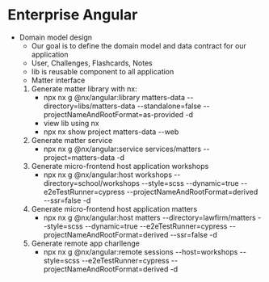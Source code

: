 # Enterprise Angular
- Domain model design 
    - Our goal is to define the domain model and data contract for our application
    - User, Challenges, Flashcards, Notes
    - lib is reusable component to all application
    - Matter interface
    1. Generate matter library with nx:
        - npx nx g @nx/angular:library matters-data --directory=libs/matters-data --standalone=false --projectNameAndRootFormat=as-provided -d
        - view lib using nx
        - npx nx show project matters-data --web 
    2. Generate matter service
        - npx nx g @nx/angular:service services/matters --project=matters-data -d
    3. Generate micro-frontend host application workshops
        - npx nx g @nx/angular:host workshops --directory=school/workshops --style=scss --dynamic=true --e2eTestRunner=cypress --projectNameAndRootFormat=derived --ssr=false -d
    4. Generate micro-frontend host application matters
        - npx nx g @nx/angular:host matters --directory=lawfirm/matters --style=scss --dynamic=true --e2eTestRunner=cypress --projectNameAndRootFormat=derived --ssr=false -d
    5. Generate remote app charllenge
        - npx nx g @nx/angular:remote sessions --host=workshops --style=scss --e2eTestRunner=cypress --projectNameAndRootFormat=derived -d

